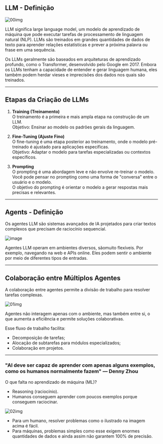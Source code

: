 ## LLM - Definição

![00img](https://github.com/user-attachments/assets/ab14f1b6-8f8b-4a86-af2b-99049c1e586c)

LLM significa large language model, um modelo de aprendizado de máquina que pode executar tarefas de processamento de linguagem natural (NLP).
LLMs são treinados em grandes quantidades de dados de texto para aprender relações estatísticas e prever a próxima palavra ou frase em uma sequência.

Os LLMs geralmente são baseados em arquiteturas de aprendizado profundo, como o Transformer, desenvolvido pelo Google em 2017.
Embora os LLMs tenham a capacidade de entender e gerar linguagem humana, eles também podem herdar vieses e imprecisões dos dados nos quais são treinados.

---
## Etapas da Criação de LLMs

1. **Training (Treinamento)**<br>
O treinamento é a primeira e mais ampla etapa na construção de um LLM.<br>
Objetivo: Ensinar ao modelo os padrões gerais da linguagem.

2. **Fine-Tuning (Ajuste Fino)**<br>
O fine-tuning é uma etapa posterior ao treinamento, onde o modelo pré-treinado é ajustado para aplicações específicas.<br>
Objetivo: Adaptar o modelo para tarefas especializadas ou contextos específicos.

3. **Prompting**<br>
O prompting é uma abordagem leve e não envolve re-treinar o modelo.<br>
Você pode pensar no prompting como uma forma de "conversa" entre o usuário e o modelo.<br>
O objetivo do prompting é orientar o modelo a gerar respostas mais precisas e relevantes.

---
## Agents - Definição

Os agentes LLM são sistemas avançados de IA projetados para criar textos complexos que precisam de raciocínio sequencial. 

![image](https://github.com/user-attachments/assets/d950a0fd-581f-4944-a3e6-fc2fa74fd128)

Agentes LLM operam em ambientes diversos, sãomuito flexíveis. 
Por exemplo, navegando na web e APIs online. Eles podem sentir o ambiente por meio de diferentes tipos de entradas.

---
## Colaboração entre Múltiplos Agentes

A colaboração entre agentes permite a divisão de trabalho para resolver tarefas complexas.

![01img](https://github.com/user-attachments/assets/94c664af-d6ef-4b52-869c-644aa408f0ac)

Agentes não interagem apenas com o ambiente, mas também entre si, o que aumenta a eficiência e permite soluções colaborativas.

Esse fluxo de trabalho facilita:
- Decomposição de tarefas;
- Alocação de subtarefas para módulos especializados;
- Colaboração em projetos.

---
### "AI deve ser capaz de aprender com apenas alguns exemplos, como os humanos normalmente fazem" — Denny Zhou

O que falta no aprendizado de máquina (ML)?
- Reasoning (raciocínio).
- Humanos conseguem aprender com poucos exemplos porque conseguem raciocinar.

![02img](https://github.com/user-attachments/assets/a8e60d93-d66e-42f9-9953-068577284224)

- Para um humano, resolver problemas como o ilustrado na imagem acima é fácil.
- Para máquinas, problemas simples como esse exigem enormes quantidades de dados e ainda assim não garantem 100% de precisão.
